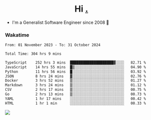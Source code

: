 <h1 align="center">Hi <a href="https://www.hackerrank.com/erasmosaraujo">.</a></h1>
 
- I'm a Generalist Software Engineer  since 2008 🚀
<!--  
<p align="left">
  <a href="https://github.com/erasmosoares/github-readme-stats">
    <img
      align="center"
      src="https://github-readme-stats.vercel.app/api/top-langs/?username=erasmosoares&theme=radical&layout=compact"
    />
  </a>
  <a href="https://github.com/erasmosoares/github-readme-stats">
    [![Harlok's WakaTime stats](https://github-readme-stats.vercel.app/api/wakatime?username=ffflabs)](https://github.com/anuraghazra/github-readme-stats)
  </a>
</p>

<!--
 ### Repo 
 
<p align="left">
 <a href="https://github.com/erasmosoares/github-readme-stats">
    <img
      align="center"
      height="165"
      src="https://github-readme-stats.vercel.app/api/pin?username=erasmosoares&repo=sample-node&title_color=fff&icon_color=f9f9f9&text_color=9f9f9f&bg_color=151515"
    />
  </a>
  <a href="https://github.com/erasmosoares/github-readme-stats">
    <img
      align="center"
      height="165"
      src="https://github-readme-stats.vercel.app/api/pin?username=erasmosoares&repo=sample-node&title_color=fff&icon_color=f9f9f9&text_color=9f9f9f&bg_color=151515"
    />
  </a>
</p>
-->

 ### Wakatime 

<!--START_SECTION:waka-->

```txt
From: 01 November 2023 - To: 31 October 2024

Total Time: 304 hrs 9 mins

TypeScript    252 hrs 3 mins  ████████████████████▓░░░░   82.71 %
JavaScript    14 hrs 55 mins  █▒░░░░░░░░░░░░░░░░░░░░░░░   04.90 %
Python        11 hrs 56 mins  █░░░░░░░░░░░░░░░░░░░░░░░░   03.92 %
JSON          8 hrs 24 mins   ▓░░░░░░░░░░░░░░░░░░░░░░░░   02.76 %
Docker        3 hrs 52 mins   ▒░░░░░░░░░░░░░░░░░░░░░░░░   01.27 %
Markdown      3 hrs 24 mins   ▒░░░░░░░░░░░░░░░░░░░░░░░░   01.12 %
CSV           2 hrs 17 mins   ▒░░░░░░░░░░░░░░░░░░░░░░░░   00.75 %
Go            2 hrs 13 mins   ▒░░░░░░░░░░░░░░░░░░░░░░░░   00.73 %
YAML          1 hr 17 mins    ░░░░░░░░░░░░░░░░░░░░░░░░░   00.42 %
HTML          1 hr 1 min      ░░░░░░░░░░░░░░░░░░░░░░░░░   00.33 %
```

<!--END_SECTION:waka-->

![](https://komarev.com/ghpvc/?username=erasmosoares&color=brightgreen)
